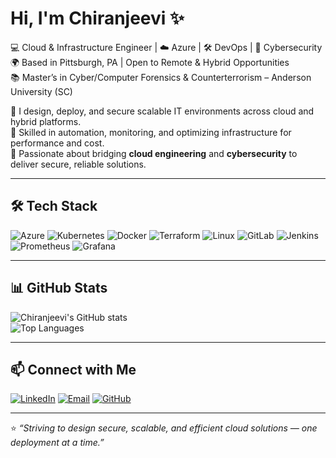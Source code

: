 # Hi, I'm Chiranjeevi ✨

💻 Cloud & Infrastructure Engineer | ☁️ Azure | 🛠 DevOps | 🔐 Cybersecurity  
🌍 Based in Pittsburgh, PA | Open to Remote & Hybrid Opportunities  
📚 Master’s in Cyber/Computer Forensics & Counterterrorism – Anderson University (SC)  

🔹 I design, deploy, and secure scalable IT environments across cloud and hybrid platforms.  
🔹 Skilled in automation, monitoring, and optimizing infrastructure for performance and cost.  
🔹 Passionate about bridging **cloud engineering** and **cybersecurity** to deliver secure, reliable solutions.  

---

## 🛠 Tech Stack

![Azure](https://img.shields.io/badge/Azure-0078D4?style=for-the-badge&logo=microsoftazure&logoColor=white)
![Kubernetes](https://img.shields.io/badge/Kubernetes-326ce5?style=for-the-badge&logo=kubernetes&logoColor=white)
![Docker](https://img.shields.io/badge/Docker-2496ED?style=for-the-badge&logo=docker&logoColor=white)
![Terraform](https://img.shields.io/badge/Terraform-7B42BC?style=for-the-badge&logo=terraform&logoColor=white)
![Linux](https://img.shields.io/badge/Linux-FCC624?style=for-the-badge&logo=linux&logoColor=black)
![GitLab](https://img.shields.io/badge/GitLab-FCA121?style=for-the-badge&logo=gitlab&logoColor=white)
![Jenkins](https://img.shields.io/badge/Jenkins-D24939?style=for-the-badge&logo=jenkins&logoColor=white)
![Prometheus](https://img.shields.io/badge/Prometheus-E6522C?style=for-the-badge&logo=prometheus&logoColor=white)
![Grafana](https://img.shields.io/badge/Grafana-F46800?style=for-the-badge&logo=grafana&logoColor=white)

---

## 📊 GitHub Stats

![Chiranjeevi's GitHub stats](https://github-readme-stats.vercel.app/api?username=cp2289&show_icons=true&theme=radical)  
![Top Languages](https://github-readme-stats.vercel.app/api/top-langs/?username=cp2289&layout=compact&theme=radical)

---

## 📫 Connect with Me

[![LinkedIn](https://img.shields.io/badge/LinkedIn-0A66C2?style=for-the-badge&logo=linkedin&logoColor=white)]([https://www.linkedin.com/in/chiranjeevipodapati](https://www.linkedin.com/in/chiranjeevi-podapati-b1606b322/))
[![Email](https://img.shields.io/badge/Email-0078D4?style=for-the-badge&logo=gmail&logoColor=white)](mailto:chirupodapati@gmail.com)
[![GitHub](https://img.shields.io/badge/GitHub-000000?style=for-the-badge&logo=github&logoColor=white)](https://github.com/cp2289)

---

⭐ *“Striving to design secure, scalable, and efficient cloud solutions — one deployment at a time.”*  
